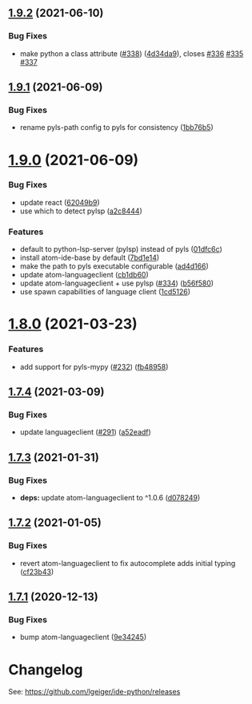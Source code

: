 ## [1.9.2](https://github.com/lgeiger/ide-python/compare/v1.9.1...v1.9.2) (2021-06-10)


### Bug Fixes

* make python a class attribute ([#338](https://github.com/lgeiger/ide-python/issues/338)) ([4d34da9](https://github.com/lgeiger/ide-python/commit/4d34da93174561f37b01af433817f7a1f9f5d23b)), closes [#336](https://github.com/lgeiger/ide-python/issues/336) [#335](https://github.com/lgeiger/ide-python/issues/335) [#337](https://github.com/lgeiger/ide-python/issues/337)

## [1.9.1](https://github.com/lgeiger/ide-python/compare/v1.9.0...v1.9.1) (2021-06-09)


### Bug Fixes

* rename pyls-path config to pyls for consistency ([1bb76b5](https://github.com/lgeiger/ide-python/commit/1bb76b5137157a640582da375102252308b94de1))

# [1.9.0](https://github.com/lgeiger/ide-python/compare/v1.8.0...v1.9.0) (2021-06-09)


### Bug Fixes

* update react ([62049b9](https://github.com/lgeiger/ide-python/commit/62049b9999c462894e3bdd301555b5c7468e9ab7))
* use which to detect pylsp ([a2c8444](https://github.com/lgeiger/ide-python/commit/a2c844429a717add01d07369a4e0ef0e3255334e))


### Features

* default to python-lsp-server (pylsp) instead of pyls ([01dfc6c](https://github.com/lgeiger/ide-python/commit/01dfc6cafc0d22a146e7b1cd960cf13ce7e74bae))
* install atom-ide-base by default ([7bd1e14](https://github.com/lgeiger/ide-python/commit/7bd1e14a706fc8197b952268fc858dc77e468e42))
* make the path to pyls executable configurable ([ad4d166](https://github.com/lgeiger/ide-python/commit/ad4d16630b126e73347995ea8dd3f136ddd06e38))
* update atom-languageclient ([cb1db60](https://github.com/lgeiger/ide-python/commit/cb1db60b26fb5edb0c560ed9248ce3b648751fec))
* update atom-languageclient + use pylsp ([#334](https://github.com/lgeiger/ide-python/issues/334)) ([b56f580](https://github.com/lgeiger/ide-python/commit/b56f580b0f340720fdfe6592e3b9da113bb7fa54))
* use spawn capabilities of language client ([1cd5126](https://github.com/lgeiger/ide-python/commit/1cd512688fcf457ccd0f5982781b4ffef89540f8))

# [1.8.0](https://github.com/lgeiger/ide-python/compare/v1.7.4...v1.8.0) (2021-03-23)


### Features

* add support for pyls-mypy ([#232](https://github.com/lgeiger/ide-python/issues/232)) ([fb48958](https://github.com/lgeiger/ide-python/commit/fb489582ff25538e026f91815ee58e8a16654688))

## [1.7.4](https://github.com/lgeiger/ide-python/compare/v1.7.3...v1.7.4) (2021-03-09)


### Bug Fixes

* update languageclient ([#291](https://github.com/lgeiger/ide-python/issues/291)) ([a52eadf](https://github.com/lgeiger/ide-python/commit/a52eadf4ff491bd25762c1167905daa27faaaa71))

## [1.7.3](https://github.com/lgeiger/ide-python/compare/v1.7.2...v1.7.3) (2021-01-31)


### Bug Fixes

* **deps:** update atom-languageclient to ^1.0.6 ([d078249](https://github.com/lgeiger/ide-python/commit/d0782490c405fbc3a762cad6c0c687be1f86a74b))

## [1.7.2](https://github.com/lgeiger/ide-python/compare/v1.7.1...v1.7.2) (2021-01-05)


### Bug Fixes

* revert atom-languageclient to fix autocomplete adds initial typing ([cf23b43](https://github.com/lgeiger/ide-python/commit/cf23b432e5834c882b913525c851969552b5a68e))

## [1.7.1](https://github.com/lgeiger/ide-python/compare/v1.7.0...v1.7.1) (2020-12-13)


### Bug Fixes

* bump atom-languageclient ([9e34245](https://github.com/lgeiger/ide-python/commit/9e34245f5389475b0cdff073c539d1bf42f31ced))

# Changelog

See: https://github.com/lgeiger/ide-python/releases
